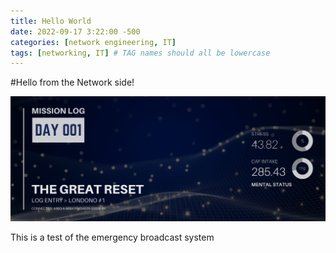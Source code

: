 ```yaml
---
title: Hello World
date: 2022-09-17 3:22:00 -500
categories: [network engineering, IT]
tags: [networking, IT] # TAG names should all be lowercase
---
```


#Hello from the Network side!

![entry001 header image](/_header_images/entry001.png)

This is a test of the emergency broadcast system

